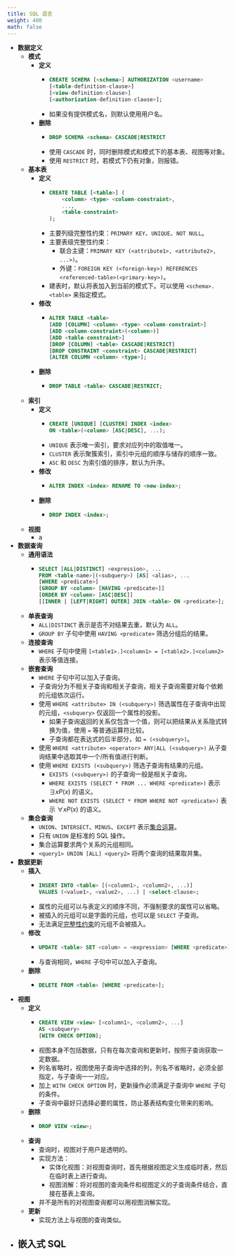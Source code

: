 ```yaml
---
title: SQL 语言
weight: 400
math: false
---
```


- **数据定义**
    - **模式**
        - **定义**
            - ```sql
              CREATE SCHEMA [<schema>] AUTHORIZATION <username>
              [<table-definition-clause>]
              [<view-definition-clause>]
              [<authorization-definition-clause>];
              ```
            - 如果没有提供模式名，则默认使用用户名。
        - **删除**
            - ```sql
              DROP SCHEMA <schema> CASCADE|RESTRICT
              ```
            - 使用 `CASCADE` 时，同时删除模式和模式下的基本表、视图等对象。
            - 使用 `RESTRICT` 时，若模式下仍有对象，则报错。
    - **基本表**
        - **定义**
            - ```sql
              CREATE TABLE [<table>] (
                  <column> <type> <column-constraint>,
                  ...,
                  <table-constraint>
              );
              ```
            - 主要列级完整性约束：`PRIMARY KEY`、`UNIQUE`、`NOT NULL`。
            - 主要表级完整性约束：
                - 联合主键：`PRIMARY KEY (<attribute1>, <attribute2>, ...>)`。
                - 外键：`FOREIGN KEY (<foreign-key>) REFERENCES <referenced-table>(<primary-key>)`。
            - 建表时，默认将表加入到当前的模式下。可以使用 `<schema>.<table>` 来指定模式。
        - **修改**
            - ```sql
              ALTER TABLE <table>
              [ADD [COLUMN] <column> <type> <column-constraint>]
              [ADD <column-constraint>(<column>)]
              [ADD <table-constraint>]
              [DROP [COLUMN] <table> CASCADE|RESTRICT]
              [DROP CONSTRAINT <constraint> CASCADE|RESTRICT]
              [ALTER COLUMN <column> <type>];
              ```
        - **删除**
            - ```sql
              DROP TABLE <table> CASCADE|RESTRICT;
              ```
    - **索引**
        - **定义**
            - ```sql
              CREATE [UNIQUE] [CLUSTER] INDEX <index>
              ON <table>(<column> [ASC|DESC], ...);
              ```
            - `UNIQUE` 表示唯一索引，要求对应列中的取值唯一。
            - `CLUSTER` 表示聚簇索引，索引中元组的顺序与储存的顺序一致。
            - `ASC` 和 `DESC` 为索引值的排序，默认为升序。
        - **修改**
            - ```sql
              ALTER INDEX <index> RENAME TO <new-index>;
              ```
        - **删除**
            - ```sql
              DROP INDEX <index>;
              ```
    - **视图**
    	- a
- **数据查询**
    - **通用语法**
        - ```sql
          SELECT [ALL|DISTINCT] <expression>, ...
          FROM <table-name>|(<subquery>) [AS] <alias>, ...
          [WHERE <predicate>]
          [GROUP BY <column> [HAVING <predicate>]]
          [ORDER BY <column> [ASC|DESC]]
          [[INNER | [LEFT|RIGHT] OUTER] JOIN <table> ON <predicate>];
          ```
    - **单表查询**
        - `ALL|DISTINCT` 表示是否不对结果去重，默认为 `ALL`。
        - `GROUP BY` 子句中使用 `HAVING <predicate>` 筛选分组后的结果。
    - **连接查询**
        - `WHERE` 子句中使用 `[<table1>.]<column1> = [<table2>.]<column2>` 表示等值连接。
    - **嵌套查询**
        - `WHERE` 子句中可以加入子查询。
        - 子查询分为不相关子查询和相关子查询，相关子查询需要对每个依赖的元组依次运行。
        - 使用 `WHERE <attribute> IN (<subquery>)` 筛选属性在子查询中出现的元组，`<subquery>` 仅返回一个属性的投影。
            - 如果子查询返回的关系仅包含一个值，则可以把结果从关系隐式转换为值，使用 `=` 等普通运算符比较。
            - 子查询都在表达式的后半部分，如 `= (<subquery>)`。
        - 使用 `WHERE <attribute> <operator> ANY|ALL (<subquery>)` 从子查询结果中选取其中一个/所有值进行判断。
        - 使用 `WHERE EXISTS (<subquery>)` 筛选子查询有结果的元组。
            - `EXISTS (<subquery>)` 的子查询一般是相关子查询。
            - `WHERE EXISTS (SELECT * FROM ... WHERE <predicate>)` 表示 $\exists x P(x)$ 的语义。
            - `WHERE NOT EXISTS (SELECT * FROM WHERE NOT <predicate>)` 表示 $\forall x P(x)$ 的语义。
    - **集合查询**
        - `UNION`、`INTERSECT`、`MINUS`、`EXCEPT` 表示[集合运算](/notes/docs/mathematics/discrete-mathematics/set#qtjafh)。
        - 只有 `UNION` 是标准的 SQL 操作。
        - 集合运算要求两个关系的元组相同。
        - `<query1> UNION [ALL] <query2>` 将两个查询的结果取并集。
- **数据更新**
	- **插入**
		- ```sql
		  INSERT INTO <table> [(<column1>, <column2>, ...)]
		  VALUES (<value1>, <value2>, ...) | <select-clause>;
		  ```
		- 属性的元组可以与表定义的顺序不同，不强制要求的属性可以省略。
		- 被插入的元组可以是字面的元组，也可以是 `SELECT` 子查询。
		- 无法满足[完整性约束](/notes/docs/computer-science/database/relational-database#masdfo)的元组不会被插入。
	- **修改**
		- ```sql
		  UPDATE <table> SET <colum> = <expression> [WHERE <predicate>];
		  ```
		- 与查询相同，`WHERE` 子句中可以加入子查询。
	- **删除**
		- ```sql
		  DELETE FROM <table> [WHERE <predicate>];
		  ```
- **视图**
	- **定义**
    	- ```sql
    	  CREATE VIEW <view> [<column1>, <column2>, ...]
    	  AS <subquery>
    	  [WITH CHECK OPTION];
    	  ```
		- 视图本身不包括数据，只有在每次查询和更新时，按照子查询获取一定数据。
		- 列名省略时，视图使用子查询中选择的列，列名不省略时，必须全部指定，与子查询一一对应。
		- 加上 `WITH CHECK OPTION` 时，更新操作必须满足子查询中 `WHERE` 子句的条件。
		- 子查询中最好只选择必要的属性，防止基表结构变化带来的影响。
	- **删除**
		- ```sql
		  DROP VIEW <view>;
		  ```
	- **查询**
		- 查询时，视图对于用户是透明的。
		- 实现方法：
			- 实体化视图：对视图查询时，首先根据视图定义生成临时表，然后在临时表上进行查询。
			- 视图消解：将对视图的查询条件和视图定义的子查询条件结合，直接在基表上查询。
		- 并不是所有的对视图查询都可以用视图消解实现。
	- **更新**
		- 实现方法上与视图的查询类似。
- **嵌入式 SQL**
	- 